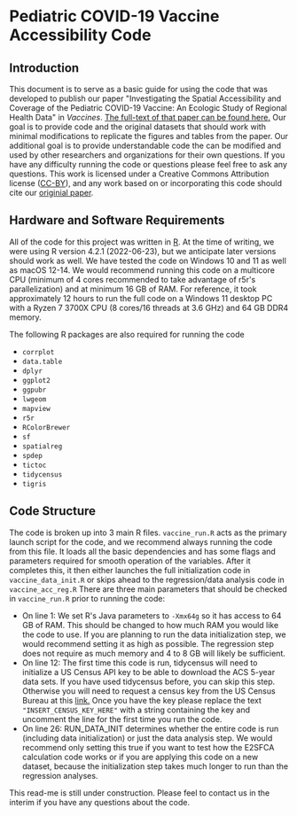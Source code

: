 # Pediatric COVID-19 Vaccine Accessibility Code

## Introduction

This document is to serve as a basic guide for using the code that was developed to publish our paper "Investigating the Spatial Accessibility and Coverage of the Pediatric COVID-19 Vaccine: An Ecologic Study of Regional Health Data" in _Vaccines_. [The full-text of that paper can be found here.](https://www.mdpi.com/2076-393X/12/5/545) Our goal is to provide code and the original datasets that should work with minimal modifications to replicate the figures and tables from the paper. Our additional goal is to provide understandable code the can be modified and used by other researchers and organizations for their own questions. If you have any difficulty running the code or questions please feel free to ask any questions. This work is licensed under a Creative Commons Attribution license ([CC-BY](https://creativecommons.org/licenses/by/4.0/)), and any work based on or incorporating this code should cite our [originial paper](https://www.mdpi.com/2076-393X/12/5/545). 

## Hardware and Software Requirements

All of the code for this project was written in [R](https://www.r-project.org/about.html). At the time of writing, we were using R version 4.2.1 (2022-06-23), but we anticipate later versions should work as well. We have tested the code on Windows 10 and 11 as well as macOS 12-14. We would recommend running this code on a multicore CPU (minimum of 4 cores recommended to take advantage of r5r's parallelization) and at minimum 16 GB of RAM. For reference, it took approximately 12 hours to run the full code on a Windows 11 desktop PC with a Ryzen 7 3700X CPU (8 cores/16 threads at 3.6 GHz) and 64 GB DDR4 memory. 

The following R packages are also required for running the code
- `corrplot`
- `data.table`
- `dplyr`
- `ggplot2`
- `ggpubr`
- `lwgeom` 
- `mapview`
- `r5r`
- `RColorBrewer`
- `sf`
- `spatialreg`
- `spdep`
- `tictoc`
- `tidycensus`
- `tigris`

## Code Structure

The code is broken up into 3 main R files. `vaccine_run.R` acts as the primary launch script for the code, and we recommend always running the code from this file. It loads all the basic dependencies and has some flags and parameters required for smooth operation of the variables. After it completes this, it then either launches the full initialization code in `vaccine_data_init.R` or skips ahead to the regression/data analysis code in `vaccine_acc_reg.R` There are three main parameters that should be checked in `vaccine_run.R` prior to running the code:

- On line 1: We set R's Java parameters to `-Xmx64g` so it has access to 64 GB of RAM. This should be changed to how much RAM you would like the code to use. If you are planning to run the data initialization step, we would recommend setting it as high as possible. The regression step does not require as much memory and 4 to 8 GB will likely be sufficient.
- On line 12: The first time this code is run, tidycensus will need to initialize a US Census API key to be able to download the ACS 5-year data sets. If you have used tidycensus before, you can skip this step. Otherwise you will need to request a census key from the US Census Bureau at this [link.](https://api.census.gov/data/key_signup.html) Once you have the key please replace the text `"INSERT_CENSUS_KEY_HERE"` with a string containing the key and uncomment the line for the first time you run the code.
- On line 26: RUN_DATA_INIT determines whether the entire code is run (including data initialization) or just the data analysis step. We would recommend only setting this true if you want to test how the E2SFCA calculation code works or if you are applying this code on a new dataset, because the initialization step takes much longer to run than the regression analyses. 

This read-me is still under construction. Please feel to contact us in the interim if you have any questions about the code.